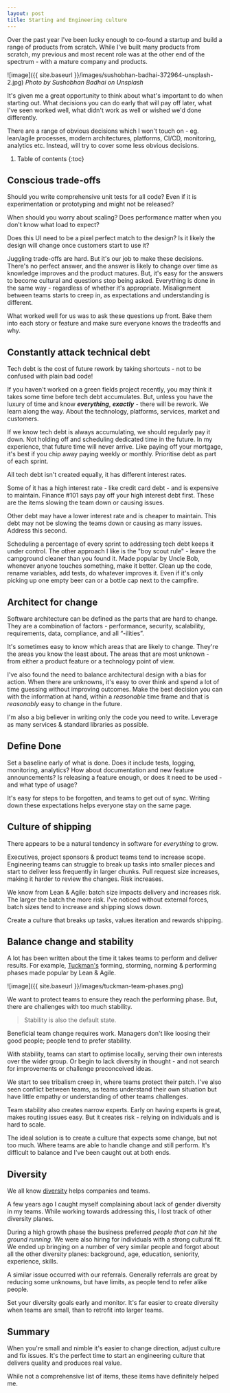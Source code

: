 ```yaml
---
layout: post
title: Starting and Engineering culture
---
```


Over the past year I've been lucky enough to co-found a startup and build a range of products from scratch. While I've built many products from scratch, my previous and most recent role was at the other end of the spectrum - with a mature company and products.

![image]({{ site.baseurl }}/images/sushobhan-badhai-372964-unsplash-2.jpg)
*Photo by Sushobhan Badhai on Unsplash*

It's given me a great opportunity to think about what's important to do when starting out. What decisions you can do early that will pay off later, what I've seen worked well, what didn't work as well or wished we'd done differently. 

There are a range of obvious decisions which I won't touch on - eg. lean/agile processes, modern architectures, platforms, CI/CD, monitoring, analytics etc. Instead, will try to cover some less obvious decisions.

1. Table of contents
{:toc}

## Conscious trade-offs

Should you write comprehensive unit tests for all code? Even if it is experimentation or prototyping and might not be released? 

When should you worry about scaling? Does performance matter when you don't know what load to expect?

Does this UI need to be a pixel perfect match to the design? Is it likely the design will change once customers start to use it?

Juggling trade-offs are hard. But it's our job to make these decisions. There's no perfect answer, and the answer is likely to change over time as knowledge improves and the product matures. But, it's easy for the answers to become cultural and questions stop being asked. Everything is done in the same way - regardless of whether it's appropriate. Misalignment between teams starts to creep in, as expectations and understanding is different.

What worked well for us was to ask these questions up front. Bake them into each story or feature and make sure everyone knows the tradeoffs and why.  

## Constantly attack technical debt

Tech debt is the cost of future rework by taking shortcuts - not to be confused with plain bad code!

If you haven't worked on a green fields project recently, you may think it takes some time before tech debt accumulates. But, unless you have the luxury of time and know ***everything***, ***exactly*** - there will be rework. We learn along the way. About the technology, platforms, services, market and customers. 

If we know tech debt is always accumulating, we should regularly pay it down. Not holding off and scheduling dedicated time in the future. In my experience, that future time will never arrive. Like paying off your mortgage, it's best if you chip away paying weekly or monthly. Prioritise debt as part of each sprint.

All tech debt isn't created equally, it has different interest rates. 

Some of it has a high interest rate - like credit card debt - and is expensive to maintain. Finance #101 says pay off your high interest debt first. These are the items slowing the team down or causing issues. 

 Other debt may have a lower interest rate and is cheaper to maintain. This debt may not be slowing the teams down or causing as many issues. Address this second. 

Scheduling a percentage of every sprint to addressing tech debt keeps it under control. The other approach I like is the "boy scout rule" - leave the campground cleaner than you found it. Made popular by Uncle Bob, whenever anyone touches something, make it better. Clean up the code, rename variables, add tests, do whatever improves it. Even if it's only picking up one empty beer can or a bottle cap next to the campfire.

## Architect for change

Software architecture can be defined as the parts that are hard to change. They are a combination of factors - performance, security, scalability, requirements, data, compliance, and all “-ilities”. 

It's sometimes easy to know which areas that are likely to change. They're the areas you know the least about. The areas that are most unknown - from either a product feature or a technology point of view. 

I've also found the need to balance architectural design with a bias for action. When there are unknowns, it's easy to over think and spend a lot of time guessing without improving outcomes. Make the best decision you can with the information at hand, within a *reasonable* time frame and that is *reasonably* easy to change in the future.

I'm also a big believer in writing only the code you need to write. Leverage as many services & standard libraries as possible.

## Define Done

Set a baseline early of what is done. Does it include tests, logging, monitoring, analytics? How about documentation and new feature announcements? Is releasing a feature enough, or does it need to be used - and what type of usage? 

It's easy for steps to be forgotten, and teams to get out of sync. Writing down these expectations helps everyone stay on the same page.

## Culture of shipping

There appears to be a natural tendency in software for *everything* to grow. 

Executives, project sponsors & product teams tend to increase scope. Engineering teams can struggle to break up tasks into smaller pieces and start to deliver less frequently in larger chunks. Pull request size increases, making it harder to review the changes. Risk increases.

We know from Lean & Agile: batch size impacts delivery and increases risk. The larger the batch the more risk. I've noticed without external forces, batch sizes tend to increase and shipping slows down.

Create a culture that breaks up tasks, values iteration and rewards shipping.

## Balance change and stability

A lot has been written about the time it takes teams to perform and deliver results. For example, [Tuckman's](https://en.wikipedia.org/wiki/Tuckman's_stages_of_group_development) forming, storming, norming & performing phases made popular by Lean & Agile.

![image]({{ site.baseurl }}/images/tuckman-team-phases.png)

We want to protect teams to ensure they reach the performing phase. But, there are challenges with too much stability. 

> Stability is also the default state. 

Beneficial team change requires work. Managers don't like loosing their good people; people tend to prefer stability.  

With stability, teams can start to optimise locally, serving their own interests over the wider group. Or begin to lack diversity in thought - and not search for improvements or challenge preconceived ideas. 

We start to see tribalism creep in, where teams protect their patch. I've also seen conflict between teams, as teams understand their own situation but have little empathy or understanding of other teams challenges. 

Team stability also creates narrow experts. Early on having experts is great, makes routing issues easy. But it creates risk - relying on individuals and is hard to scale.  

The ideal solution is to create a culture that expects some change, but not too much. Where teams are able to handle change and still perform. It's difficult to balance and I've been caught out at both ends. 

## Diversity

We all know [diversity](https://www.mckinsey.com/business-functions/organization/our-insights/why-diversity-matters) helps companies and teams. 

A few years ago I caught myself complaining about lack of gender diversity in my teams. While working towards addressing this, I lost track of other diversity planes. 

During a high growth phase the business preferred *people that can hit the ground running*. We were also hiring for individuals with a strong cultural fit. We ended up bringing on a number of very similar people and forgot about all the other diversity planes: background, age, education, seniority, experience, skills. 

A similar issue occurred with our referrals. Generally referrals are great by reducing some unknowns, but have limits, as people tend to refer alike people.

Set your diversity goals early and monitor. It's far easier to create diversity when teams are small, than to retrofit into larger teams. 

## Summary

When you're small and nimble it's easier to change direction, adjust culture and fix issues. It's the perfect time to start an engineering culture that delivers quality and produces real value.

While not a comprehensive list of items, these items have definitely helped me.